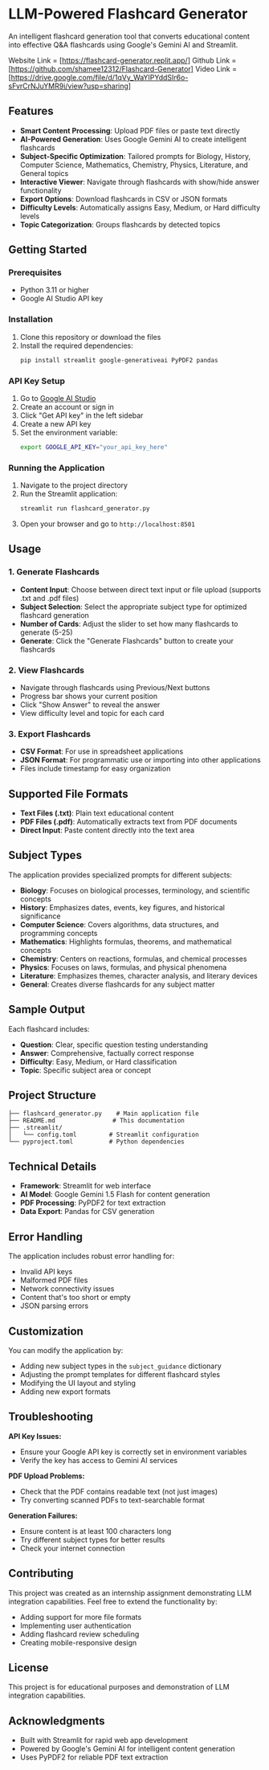 # LLM-Powered Flashcard Generator

An intelligent flashcard generation tool that converts educational content into effective Q&A flashcards using Google's Gemini AI and Streamlit.

 Website Link = [https://flashcard-generator.replit.app/]
 Github Link = [https://github.com/shamee12312/Flashcard-Generator]
 Video Link  = [https://drive.google.com/file/d/1qVy_WaYIPYddSIr6o-sFvrCrNJuYMR9i/view?usp=sharing]
## Features

- **Smart Content Processing**: Upload PDF files or paste text directly
- **AI-Powered Generation**: Uses Google Gemini AI to create intelligent flashcards
- **Subject-Specific Optimization**: Tailored prompts for Biology, History, Computer Science, Mathematics, Chemistry, Physics, Literature, and General topics
- **Interactive Viewer**: Navigate through flashcards with show/hide answer functionality
- **Export Options**: Download flashcards in CSV or JSON formats
- **Difficulty Levels**: Automatically assigns Easy, Medium, or Hard difficulty levels
- **Topic Categorization**: Groups flashcards by detected topics

## Getting Started

### Prerequisites

- Python 3.11 or higher
- Google AI Studio API key

### Installation

1. Clone this repository or download the files
2. Install the required dependencies:
   ```bash
   pip install streamlit google-generativeai PyPDF2 pandas
   ```

### API Key Setup

1. Go to [Google AI Studio](https://aistudio.google.com/)
2. Create an account or sign in
3. Click "Get API key" in the left sidebar
4. Create a new API key
5. Set the environment variable:
   ```bash
   export GOOGLE_API_KEY="your_api_key_here"
   ```

### Running the Application

1. Navigate to the project directory
2. Run the Streamlit application:
   ```bash
   streamlit run flashcard_generator.py
   ```
3. Open your browser and go to `http://localhost:8501`

## Usage

### 1. Generate Flashcards

- **Content Input**: Choose between direct text input or file upload (supports .txt and .pdf files)
- **Subject Selection**: Select the appropriate subject type for optimized flashcard generation
- **Number of Cards**: Adjust the slider to set how many flashcards to generate (5-25)
- **Generate**: Click the "Generate Flashcards" button to create your flashcards

### 2. View Flashcards

- Navigate through flashcards using Previous/Next buttons
- Progress bar shows your current position
- Click "Show Answer" to reveal the answer
- View difficulty level and topic for each card

### 3. Export Flashcards

- **CSV Format**: For use in spreadsheet applications
- **JSON Format**: For programmatic use or importing into other applications
- Files include timestamp for easy organization

## Supported File Formats

- **Text Files (.txt)**: Plain text educational content
- **PDF Files (.pdf)**: Automatically extracts text from PDF documents
- **Direct Input**: Paste content directly into the text area

## Subject Types

The application provides specialized prompts for different subjects:

- **Biology**: Focuses on biological processes, terminology, and scientific concepts
- **History**: Emphasizes dates, events, key figures, and historical significance
- **Computer Science**: Covers algorithms, data structures, and programming concepts
- **Mathematics**: Highlights formulas, theorems, and mathematical concepts
- **Chemistry**: Centers on reactions, formulas, and chemical processes
- **Physics**: Focuses on laws, formulas, and physical phenomena
- **Literature**: Emphasizes themes, character analysis, and literary devices
- **General**: Creates diverse flashcards for any subject matter

## Sample Output

Each flashcard includes:
- **Question**: Clear, specific question testing understanding
- **Answer**: Comprehensive, factually correct response
- **Difficulty**: Easy, Medium, or Hard classification
- **Topic**: Specific subject area or concept

## Project Structure

```
├── flashcard_generator.py    # Main application file
├── README.md                # This documentation
├── .streamlit/
│   └── config.toml         # Streamlit configuration
└── pyproject.toml          # Python dependencies
```

## Technical Details

- **Framework**: Streamlit for web interface
- **AI Model**: Google Gemini 1.5 Flash for content generation
- **PDF Processing**: PyPDF2 for text extraction
- **Data Export**: Pandas for CSV generation

## Error Handling

The application includes robust error handling for:
- Invalid API keys
- Malformed PDF files
- Network connectivity issues
- Content that's too short or empty
- JSON parsing errors

## Customization

You can modify the application by:
- Adding new subject types in the `subject_guidance` dictionary
- Adjusting the prompt templates for different flashcard styles
- Modifying the UI layout and styling
- Adding new export formats

## Troubleshooting

**API Key Issues:**
- Ensure your Google API key is correctly set in environment variables
- Verify the key has access to Gemini AI services

**PDF Upload Problems:**
- Check that the PDF contains readable text (not just images)
- Try converting scanned PDFs to text-searchable format

**Generation Failures:**
- Ensure content is at least 100 characters long
- Try different subject types for better results
- Check your internet connection

## Contributing

This project was created as an internship assignment demonstrating LLM integration capabilities. Feel free to extend the functionality by:
- Adding support for more file formats
- Implementing user authentication
- Adding flashcard review scheduling
- Creating mobile-responsive design

## License

This project is for educational purposes and demonstration of LLM integration capabilities.

## Acknowledgments

- Built with Streamlit for rapid web app development
- Powered by Google's Gemini AI for intelligent content generation
- Uses PyPDF2 for reliable PDF text extraction
